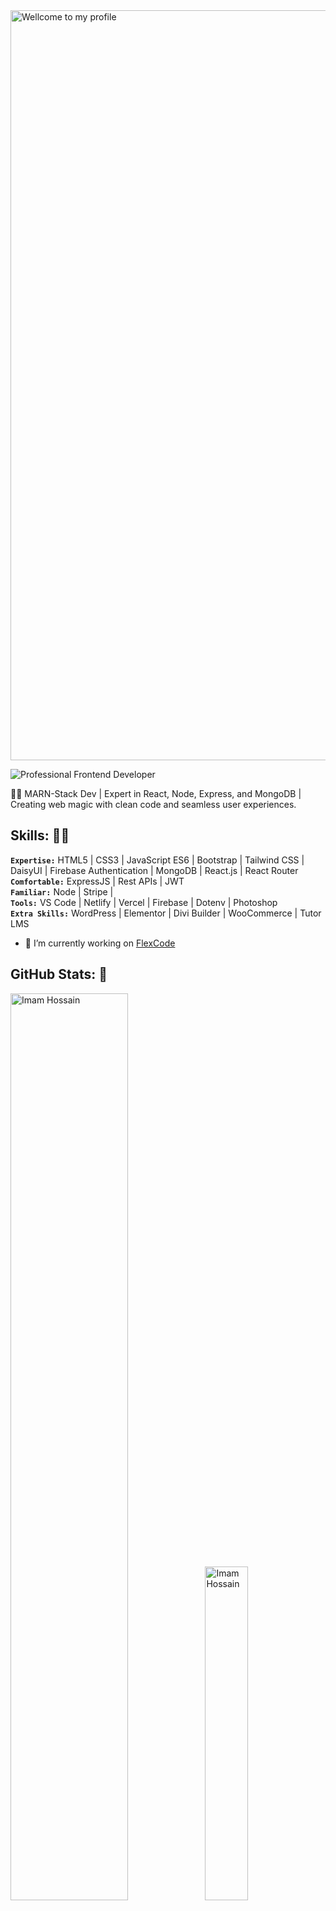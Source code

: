 <!--
**OmarFaruq967/OmarFaruq967** is a ✨ _special_ ✨ repository because its `README.md` (this file) appears on your GitHub profile.

Here are some ideas to get you started:

- 🔭 I’m currently working on ...
- 🌱 I’m currently learning ...
- 👯 I’m looking to collaborate on ...
- 🤔 I’m looking for help with ...
- 💬 Ask me about ...
- 📫 How to reach me: ...
- 😄 Pronouns: ...
- ⚡ Fun fact: ...
-->
<div>
  <img src="https://i.ibb.co/z5JmJj9/download.gif" style="width: 1200px" alt="Wellcome to my profile" />
</div>


![Professional Frontend Developer](https://i.ibb.co/25pmHfW/Github-Banner-22.png)

👨‍💻 MARN-Stack Dev | Expert in React, Node, Express, and MongoDB | Creating web magic with clean code and seamless user experiences.

## Skills: 👨‍💻
**`Expertise:`** HTML5 | CSS3 | JavaScript ES6 | Bootstrap | Tailwind CSS | DaisyUI | Firebase Authentication | MongoDB | React.js | React Router</br>
**`Comfortable:`** ExpressJS | Rest APIs | JWT</br>
**`Familiar:`** Node | Stripe | </br>
**`Tools:`** VS Code | Netlify | Vercel | Firebase | Dotenv | Photoshop</br>
**`Extra Skills:`** WordPress | Elementor | Divi Builder | WooCommerce | Tutor LMS</br>

- 🔭 I’m currently working on [FlexCode](https://flex-code-6541d.web.app/)

<!-- 
<details>
  <summary style="&bg_color=30,001623,016197">Languages & Frameworks ⏳</summary>

  <p align="center">
    <img title="HTML 5" alt="html5" width="30px" src="https://cdn.jsdelivr.net/gh/devicons/devicon/icons/html5/html5-original.svg" />
    <img title="JavaScript" alt="javascript" width="30px" src="https://cdn.jsdelivr.net/gh/devicons/devicon/icons/javascript/javascript-original.svg" />
    <img title="Python" alt="python" width="35px" src="https://cdn.jsdelivr.net/gh/devicons/devicon/icons/python/python-original.svg" />
    <img title="CSS 3" alt="css 3" width="30px" src="https://cdn.jsdelivr.net/gh/devicons/devicon/icons/css3/css3-original.svg" />
    <img title="C" alt="linguagem c" width="30px" src="https://cdn.jsdelivr.net/gh/devicons/devicon/icons/c/c-original.svg" />
    <img title="ReactJS" alt="react js" width="30px" src="https://cdn.jsdelivr.net/gh/devicons/devicon/icons/react/react-original.svg" />
    <img title="NodeJS" alt="node js" width="30px" src="https://cdn.jsdelivr.net/gh/devicons/devicon/icons/nodejs/nodejs-original.svg" />
    <img title="Next.js" alt="next.js" width="30px" src="https://cdn.jsdelivr.net/gh/devicons/devicon/icons/nextjs/nextjs-original.svg" />
  </p>
</details>
-->


## GitHub Stats: 📰
<div bg_color=30,001623,016197>
  <img src="https://github-readme-stats.vercel.app/api?username=OmarFaruq967&show_icons=true&bg_color=30,001623,016197&title_color=fff&text_color=fff&hide_border=true" style="width: 61%;" alt="Imam Hossain" />
  <img src="https://github-readme-stats.vercel.app/api/top-langs/?username=OmarFaruq967&show_icons=true&bg_color=30,016197,001623&title_color=fff&text_color=fff&hide_border=true" style="width: 37%;" alt="Imam Hossain" />
</div>
<div>
  <img src="https://streak-stats.demolab.com?user=OmarFaruq967&theme=react&hide_border=true" style="width: 55%;" alt="Imam Hossain" />
  <img src="https://github-contributor-stats.vercel.app/api?username=OmarFaruq967&limit=5&bg_color=30,001623,016197&title_color=fff&text_color=fff&combine_all_yearly_contributions=true&line=7F3FBF&hide_border=true" style="width: 44%;" alt="Imam Hossain" />
</div>
<div>
  <img src="https://github-readme-activity-graph.vercel.app/graph?username=OmarFaruq967&custom_title=Imam%20Hossain%20Shadin's%20GitHub%20Activity%20Graph&bg_color=001623&color=fff&line=fff&point=fff&area_color=DAFFFB&title_color=FFFFFF&area=true&height=500&radius=5&hide_border=true" alt="Imam Hossain" />
</div>

## GitHub Trophies: 🏆
[![trophy](https://github-profile-trophy.vercel.app/?username=OmarFaruq967&row=1&margin-w=40)](https://github.com/ryo-ma/github-profile-trophy)


